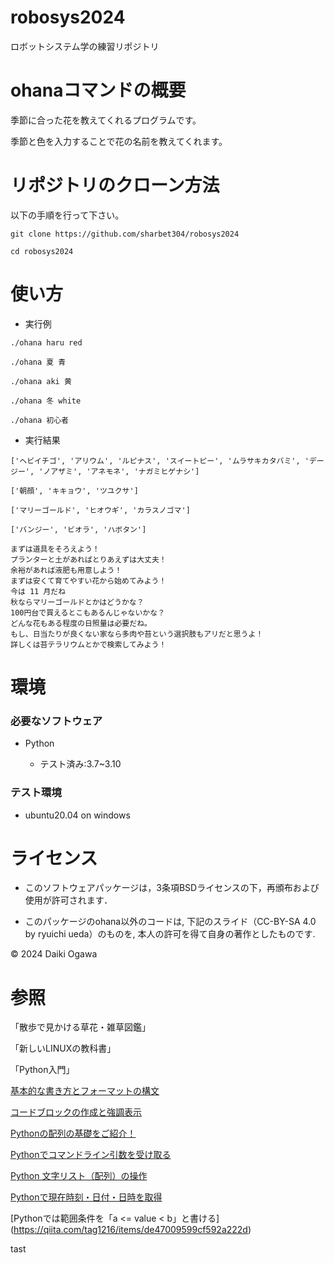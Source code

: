 # robosys2024

ロボットシステム学の練習リポジトリ


# ohanaコマンドの概要

季節に合った花を教えてくれるプログラムです。 

季節と色を入力することで花の名前を教えてくれます。

# リポジトリのクローン方法

以下の手順を行って下さい。

```
git clone https://github.com/sharbet304/robosys2024
```

```
cd robosys2024
```

# 使い方

- 実行例

```
./ohana haru red
```

```
./ohana 夏 青
```

```
./ohana aki 黄
```

```
./ohana 冬 white
```

```
./ohana 初心者
```

- 実行結果

```
['ヘビイチゴ', 'アリウム', 'ルピナス', 'スイートピー', 'ムラサキカタバミ', 'デージー', 'ノアザミ', 'アネモネ', 'ナガミヒゲナシ']
```

```
['朝顔', 'キキョウ', 'ツユクサ']
```

```
['マリーゴールド', 'ヒオウギ', 'カラスノゴマ']
```

```
['バンジー', 'ビオラ', 'ハボタン']
```

```
まずは道具をそろえよう！
プランターと土があればとりあえずは大丈夫！
余裕があれば液肥も用意しよう！
まずは安くて育てやすい花から始めてみよう！
今は 11 月だね
秋ならマリーゴールドとかはどうかな？
100円台で買えるとこもあるんじゃないかな？
どんな花もある程度の日照量は必要だね。
もし、日当たりが良くない家なら多肉や苔という選択肢もアリだと思うよ！
詳しくは苔テラリウムとかで検索してみよう！
```




# 環境

### 必要なソフトウェア

- Python

  - テスト済み:3.7~3.10

### テスト環境

- ubuntu20.04 on windows 

# ライセンス

- このソフトウェアパッケージは，3条項BSDライセンスの下，再頒布および使用が許可されます．

- このパッケージのohana以外のコードは, 下記のスライド（CC-BY-SA 4.0 by ryuichi ueda）のものを, 本人の許可を得て自身の著作としたものです.


© 2024 Daiki Ogawa


# 参照

「散歩で見かける草花・雑草図鑑」

「新しいLINUXの教科書」

「Python入門」


[基本的な書き方とフォーマットの構文]( https://docs.github.com/ja/get-started/writing-on-github/getting-started-with-writing-and-formatting-on-github/basic-writing-and-formatting-syntax#quoting-code )

[コードブロックの作成と強調表示](https://docs.github.com/ja/get-started/writing-on-github/working-with-advanced-formatting/creating-and-highlighting-code-blocks)

[Pythonの配列の基礎をご紹介！](https://techplay.jp/column/462)

[Pythonでコマンドライン引数を受け取る](https://qiita.com/taashi/items/07bf75201a074e208ae5)

[Python 文字リスト（配列）の操作](https://qiita.com/HajimeKawahara/items/02c288667f0a893e8761)

[Pythonで現在時刻・日付・日時を取得](https://note.nkmk.me/python-datetime-now-today/)

[Pythonでは範囲条件を「a <= value < b」と書ける] (https://qiita.com/tag1216/items/de47009599cf592a222d)

tast


